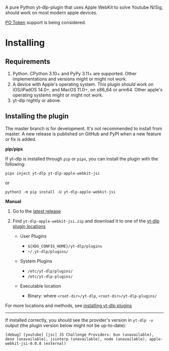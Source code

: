 A pure Python yt-dlp-plugin that uses Apple WebKit to solve Youtube N/Sig, should work on most modern apple devices.

[PO Token](<https://github.com/yt-dlp/yt-dlp/wiki/PO-Token-Guide#youtube-po-token-guide>) support is being considered.

# Installing

## Requirements
1. Python. CPython 3.10+ and PyPy 3.11+ are supported. Other implementations and versions might or might not work.
2. A device with Apple's operating system. This plugin _should_ work on iOS/iPadOS 14.0+, and MacOS 11.0+, on x86\_64 or arm64. Other apple's operating systems might or might not work.
3. yt-dlp nightly <!--**`2025.<TODO:MinVer>`**--> or above.

## Installing the plugin

The master branch is for development. It's not recommended to install from master. A new release is published on GitHub and PyPI when a new feature or fix is added.

**pip/pipx**

If yt-dlp is installed through `pip` or `pipx`, you can install the plugin with the following:

```
pipx inject yt-dlp yt-dlp-apple-webkit-jsi
```
or

```
python3 -m pip install -U yt-dlp-apple-webkit-jsi
```

**Manual**

1. Go to the [latest release](<https://github.com/grqz/yt-dlp-apple-webkit-jsi/releases/latest>)
2. Find `yt-dlp-apple-webkit-jsi.zip` and download it to one of the [yt-dlp plugin locations](<https://github.com/yt-dlp/yt-dlp#installing-plugins>)

    - User Plugins
        - `${XDG_CONFIG_HOME}/yt-dlp/plugins`
        - `~/.yt-dlp/plugins/`
    
    - System Plugins
       -  `/etc/yt-dlp/plugins/`
       -  `/etc/yt-dlp-plugins/`
    
    - Executable location
        - Binary: where `<root-dir>/yt-dlp`, `<root-dir>/yt-dlp-plugins/`

For more locations and methods, see [installing yt-dlp plugins](<https://github.com/yt-dlp/yt-dlp#installing-plugins>)

---

If installed correctly, you should see the provider's version in `yt-dlp -v` output (the plugin version below might not be up-to-date):

    [debug] [youtube] [jsc] JS Challenge Providers: bun (unavailable), deno (unavailable), jsinterp (unavailable), node (unavailable), apple-webkit-jsi-0.0.8 (external)
